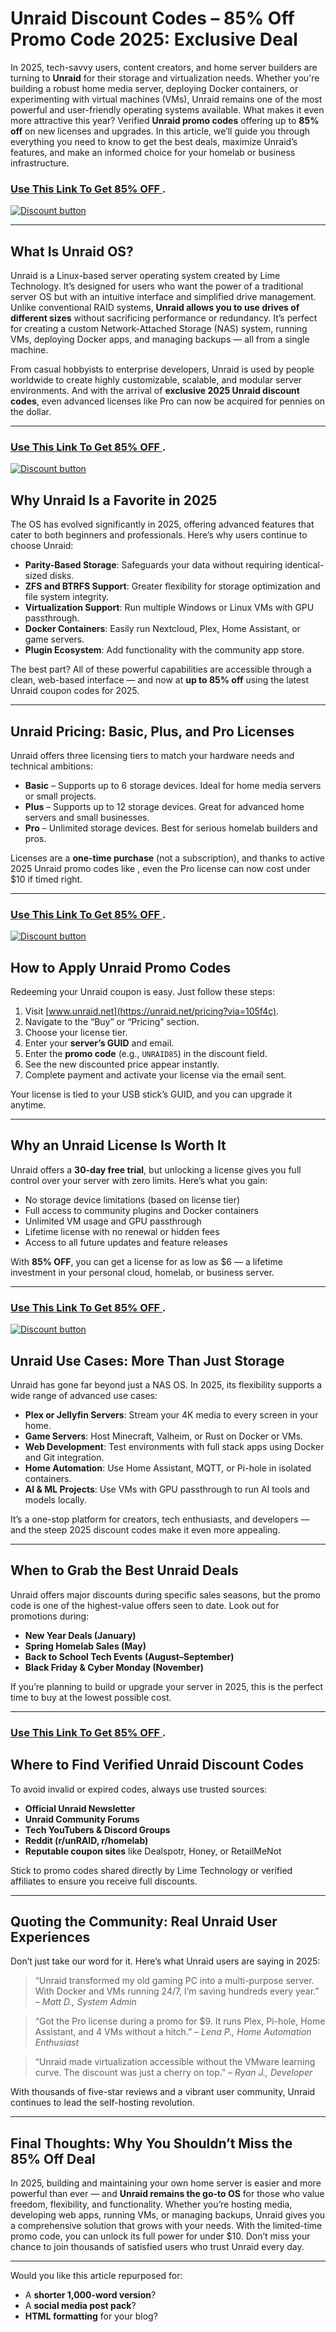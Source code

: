 # Unraid Discount Codes – 85% Off Promo Code 2025: Exclusive Deal


In 2025, tech-savvy users, content creators, and home server builders are turning to **Unraid** for their storage and virtualization needs. Whether you're building a robust home media server, deploying Docker containers, or experimenting with virtual machines (VMs), Unraid remains one of the most powerful and user-friendly operating systems available. What makes it even more attractive this year? Verified **Unraid promo codes** offering up to **85% off** on new licenses and upgrades. In this article, we’ll guide you through everything you need to know to get the best deals, maximize Unraid’s features, and make an informed choice for your homelab or business infrastructure.

### [Use This Link To Get 85% OFF ](https://unraid.net/pricing?via=105f4c).



[![Discount button](https://github.com/user-attachments/assets/d84d81bf-3162-482e-9e2e-e24303a0283e)](https://unraid.net/pricing?via=105f4c)

---

## What Is Unraid OS?

Unraid is a Linux-based server operating system created by Lime Technology. It’s designed for users who want the power of a traditional server OS but with an intuitive interface and simplified drive management. Unlike conventional RAID systems, **Unraid allows you to use drives of different sizes** without sacrificing performance or redundancy. It’s perfect for creating a custom Network-Attached Storage (NAS) system, running VMs, deploying Docker apps, and managing backups — all from a single machine.

From casual hobbyists to enterprise developers, Unraid is used by people worldwide to create highly customizable, scalable, and modular server environments. And with the arrival of **exclusive 2025 Unraid discount codes**, even advanced licenses like Pro can now be acquired for pennies on the dollar.

---
### [Use This Link To Get 85% OFF ](https://unraid.net/pricing?via=105f4c).



[![Discount button](https://github.com/user-attachments/assets/31c9af01-a2b9-4f60-965d-a5130768f26b)](https://unraid.net/pricing?via=105f4c)

## Why Unraid Is a Favorite in 2025

The OS has evolved significantly in 2025, offering advanced features that cater to both beginners and professionals. Here’s why users continue to choose Unraid:

* **Parity-Based Storage**: Safeguards your data without requiring identical-sized disks.
* **ZFS and BTRFS Support**: Greater flexibility for storage optimization and file system integrity.
* **Virtualization Support**: Run multiple Windows or Linux VMs with GPU passthrough.
* **Docker Containers**: Easily run Nextcloud, Plex, Home Assistant, or game servers.
* **Plugin Ecosystem**: Add functionality with the community app store.

The best part? All of these powerful capabilities are accessible through a clean, web-based interface — and now at **up to 85% off** using the latest Unraid coupon codes for 2025.

---

## Unraid Pricing: Basic, Plus, and Pro Licenses

Unraid offers three licensing tiers to match your hardware needs and technical ambitions:

* **Basic** – Supports up to 6 storage devices. Ideal for home media servers or small projects.
* **Plus** – Supports up to 12 storage devices. Great for advanced home servers and small businesses.
* **Pro** – Unlimited storage devices. Best for serious homelab builders and pros.

Licenses are a **one-time purchase** (not a subscription), and thanks to active 2025 Unraid promo codes like , even the Pro license can now cost under \$10 if timed right.

---
### [Use This Link To Get 85% OFF ](https://unraid.net/pricing?via=105f4c).



[![Discount button](https://github.com/user-attachments/assets/841b2be9-7a3a-41c5-aced-108da9a35b82)](https://unraid.net/pricing?via=105f4c)

## How to Apply Unraid Promo Codes

Redeeming your Unraid coupon is easy. Just follow these steps:

1. Visit [www.unraid.net](https://unraid.net/pricing?via=105f4c).
2. Navigate to the “Buy” or “Pricing” section.
3. Choose your license tier.
4. Enter your **server’s GUID** and email.
5. Enter the **promo code** (e.g., `UNRAID85`) in the discount field.
6. See the new discounted price appear instantly.
7. Complete payment and activate your license via the email sent.

Your license is tied to your USB stick’s GUID, and you can upgrade it anytime.

---

## Why an Unraid License Is Worth It

Unraid offers a **30-day free trial**, but unlocking a license gives you full control over your server with zero limits. Here’s what you gain:

* No storage device limitations (based on license tier)
* Full access to community plugins and Docker containers
* Unlimited VM usage and GPU passthrough
* Lifetime license with no renewal or hidden fees
* Access to all future updates and feature releases

With **85% OFF**, you can get a license for as low as \$6 — a lifetime investment in your personal cloud, homelab, or business server.

---
### [Use This Link To Get 85% OFF ](https://unraid.net/pricing?via=105f4c).



[![Discount button](https://github.com/user-attachments/assets/71e247f9-b088-4d13-b98d-812a28af7e81)](https://unraid.net/pricing?via=105f4c)


## Unraid Use Cases: More Than Just Storage

Unraid has gone far beyond just a NAS OS. In 2025, its flexibility supports a wide range of advanced use cases:

* **Plex or Jellyfin Servers**: Stream your 4K media to every screen in your home.
* **Game Servers**: Host Minecraft, Valheim, or Rust on Docker or VMs.
* **Web Development**: Test environments with full stack apps using Docker and Git integration.
* **Home Automation**: Use Home Assistant, MQTT, or Pi-hole in isolated containers.
* **AI & ML Projects**: Use VMs with GPU passthrough to run AI tools and models locally.

It’s a one-stop platform for creators, tech enthusiasts, and developers — and the steep 2025 discount codes make it even more appealing.

---

## When to Grab the Best Unraid Deals

Unraid offers major discounts during specific sales seasons, but the promo code is one of the highest-value offers seen to date. Look out for promotions during:

* **New Year Deals (January)**
* **Spring Homelab Sales (May)**
* **Back to School Tech Events (August–September)**
* **Black Friday & Cyber Monday (November)**

If you’re planning to build or upgrade your server in 2025, this is the perfect time to buy at the lowest possible cost.

---
### [Use This Link To Get 85% OFF ](https://unraid.net/pricing?via=105f4c).
## Where to Find Verified Unraid Discount Codes

To avoid invalid or expired codes, always use trusted sources:

* **Official Unraid Newsletter**
* **Unraid Community Forums**
* **Tech YouTubers & Discord Groups**
* **Reddit (r/unRAID, r/homelab)**
* **Reputable coupon sites** like Dealspotr, Honey, or RetailMeNot

Stick to promo codes shared directly by Lime Technology or verified affiliates to ensure you receive full discounts.

---

## Quoting the Community: Real Unraid User Experiences

Don’t just take our word for it. Here’s what Unraid users are saying in 2025:

> “Unraid transformed my old gaming PC into a multi-purpose server. With Docker and VMs running 24/7, I’m saving hundreds every year.” – *Matt D., System Admin*

> “Got the Pro license during a promo for \$9. It runs Plex, Pi-hole, Home Assistant, and 4 VMs without a hitch.” – *Lena P., Home Automation Enthusiast*

> “Unraid made virtualization accessible without the VMware learning curve. The discount was just a cherry on top.” – *Ryan J., Developer*

With thousands of five-star reviews and a vibrant user community, Unraid continues to lead the self-hosting revolution.

---

## Final Thoughts: Why You Shouldn’t Miss the 85% Off Deal

In 2025, building and maintaining your own home server is easier and more powerful than ever — and **Unraid remains the go-to OS** for those who value freedom, flexibility, and functionality. Whether you’re hosting media, developing web apps, running VMs, or managing backups, Unraid gives you a comprehensive solution that grows with your needs. With the limited-time promo code, you can unlock its full power for under \$10. Don’t miss your chance to join thousands of satisfied users who trust Unraid every day.

---

Would you like this article repurposed for:

* A **shorter 1,000-word version**?
* A **social media post pack**?
* **HTML formatting** for your blog?
 
